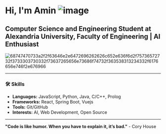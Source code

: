 # Hi, I'm Amin ![image](https://github.com/user-attachments/assets/1bd6584c-46ee-4e0a-8a16-af7466406050)

## Computer Science and Engineering Student at Alexandria University, Faculty of Engineering | AI Enthusiast

![68747470733a2f2f63646e2e6472696262626c652e636f6d2f75736572732f3733303730332f73637265656e73686f74732f363538313234332f6176656e746f2e676966](https://github.com/user-attachments/assets/1845c528-382f-4553-816f-671b4e813aab)

---

### 🛠️ Skills

- **Languages:** JavaScript, Python, Java, C/C++, Prolog
- **Frameworks:** React, Spring Boot, Vuejs
- **Tools:** Git/GitHub
- **Interests:** AI, Web Development, Open Source

---

**"Code is like humor. When you have to explain it, it’s bad."** - Cory House
